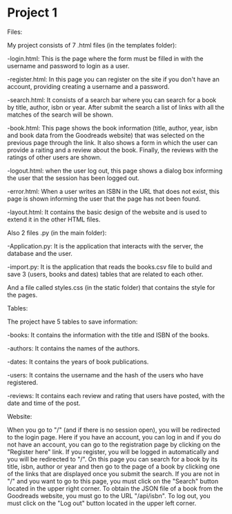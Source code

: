 # Project 1
Files:

My project consists of 7 .html files (in the templates folder):

-login.html: This is the page where the form must be filled in with the username and password to login as a user.   

-register.html: In this page you can register on the site if you don't have an account, providing creating a username and a password.

-search.html: It consists of a search bar where you can search for a book by title, author, isbn or year. After submit the search a list of links with all the matches of the search will be shown.

-book.html: This page shows the book information (title, author, year, isbn and book data from the Goodreads website) that was selected on the previous page through the link. It also shows a form in which               the user can provide a raiting and a review about the book. Finally, the reviews with the ratings of other users are shown.

-logout.html: when the user log out, this page shows a dialog box informing the user that the session has been logged out.

-error.html: When a user writes an ISBN in the URL that does not exist, this page is shown informing the user that the page has not been found.

-layout.html: It contains the basic design of the website and is used to extend it in the other HTML files.


Also 2 files .py (in the main folder):

-Application.py: It is the application that interacts with the server, the database and the user.

-import.py: It is the application that reads the books.csv file to build and save 3 (users, books and dates) tables that are related to each other. 


And a file called styles.css (in the static folder) that contains the style for the pages.


Tables:

The project have 5 tables to save information:

-books: It contains the information with the title and ISBN of the books.

-authors: It contains the names of the authors.

-dates: It contains the years of book publications.

-users: It contains the username and the hash of the users who have registered.

-reviews: It contains each review and rating that users have posted, with the date and time of the post.


Website:

When you go to "/" (and if there is no session open), you will be redirected to the login page. Here if you have an account, you can log in and if you do not have an account, you can go to the registration page by clicking on the "Register here" link. If you register, you will be logged in automatically and you will be redirected to "/". On this page you can search for a book by its title, isbn, author or year and then go to the page of a book by clicking one of the links that are displayed once you submit the search. If you are not in "/" and you want to go to this page, you must click on the "Search" button located in the upper right corner. To obtain the JSON file of a book from the Goodreads website, you must go to the URL "/api/isbn". To log out, you must click on the "Log out" button located in the upper left corner.